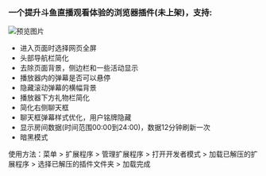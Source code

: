 ### 一个提升斗鱼直播观看体验的浏览器插件(未上架)，支持:

![预览图片](https://buren1919.cn/images/1728809433571.jpg)

- 进入页面时选择网页全屏
- 头部导航栏简化
- 去除页面背景，侧边栏和一些活动显示
- 播放器内的弹幕是否可以悬停
- 隐藏滚动弹幕的横幅背景
- 播放器下方礼物栏简化
- 简化右侧聊天框
- 聊天框弹幕样式优化，用户铭牌隐藏
- 显示房间数据(时间范围00:00到24:00)，数据12分钟刷新一次
- 暗黑模式

使用方法：菜单 > 扩展程序 > 管理扩展程序 > 打开开发者模式 > 加载已解压的扩展程序 >
选择已解压的插件文件夹 > 加载完成